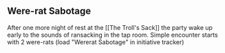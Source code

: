 ##  Were-rat Sabotage
After one more night of rest at the [[The Troll's Sack]] the party wake up early to the sounds of ransacking in the tap room. Simple encounter starts with 2 were-rats (load "Wererat Sabotage" in initiative tracker)